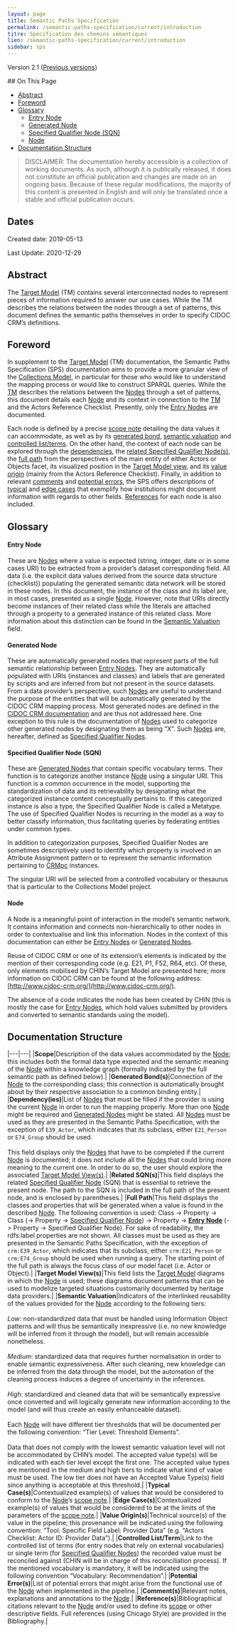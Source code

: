 ```yaml
---
layout: page
title: Semantic Paths Specification
permalink: /semantic-paths-specification/current/introduction
titre: Spécification des chemins sémantiques
lien: /semantic-paths-specification/current/introduction
sidebar: sps
---
```


Version 2.1 ([Previous versions](/collections-model/versions))

<div class="hidden-content">
## On This Page

* [Abstract](#abstract) 
* [Foreword](#foreword)
* [Glossary](#glossary)
	* [Entry Node](#entry-node)
	* [Generated Node](#generated-node)
	* [Specified Qualifier Node (SQN)](#specified-qualifier-node-sqn)
	* [Node](#node)
* [Documentation Structure](#documentation-structure)
</div>

> <span class="disclaimer">DISCLAIMER: The documentation hereby accessible is a collection of working documents. As such, although it is publically released, it does not constitute an official publication and changes are made on an ongoing basis. Because of these regular modifications, the majority of this content is presented in English and will only be translated once a stable and official publication occurs.<span>
	
## Dates

Created date: 2019-05-13

Last Update: 2020-12-29

## Abstract

The [Target Model](https://chin-rcip.github.io/collections-model/target-model/current/introduction) (TM) contains several interconnected nodes to represent pieces of information required to answer our use cases. While the TM describes the relations between the nodes through a set of patterns, this document defines the semantic paths themselves in order to specify CIDOC CRM’s definitions.

## Foreword

In supplement to the [Target Model](https://chin-rcip.github.io/collections-model/target-model/current/introduction) (TM) documentation, the Semantic Paths Specification (SPS) documentation aims to provide a more granular view of the [Collections Model](https://chin-rcip.github.io/collections-model/), in particular for those who would like to understand the mapping process or would like to construct SPARQL queries. While the [TM](https://chin-rcip.github.io/collections-model/target-model/current/introduction) describes the relations between the [Nodes](#node) through a set of patterns, this document details each [Node](#node) and its context in connection to the [TM](https://chin-rcip.github.io/collections-model/target-model/current/introduction) and the Actors Reference Checklist. Presently, only the [Entry Nodes](#entry-node) are documented.

Each node is defined by a precise [scope note](#scope) detailing the data values it can accommodate, as well as by its [generated bond](#generated-bonds), [semantic valuation](#semantic-valuation) and [controlled list/terms](#controlled-listterm). On the other hand, the context of each node can be explored through the [dependencies](#dependencies), the [related Specified Qualifier Node(s)](#related-sqns), the [full path](#full-path) from the perspectives of the main entity of either Actors or Objects facet, its visualized position in the [Target Model view](#target-model-views), and its [value origin](#value-origins) (mainly from the Actors Reference Checklist). Finally, in addition to relevant [comments](#comments) and [potential errors](#potential-errors), the SPS offers descriptions of [typical](#typical-cases) and [edge cases](#edge-cases) that exemplify how institutions might document information with regards to other fields. [References](#references) for each node is also included.

## Glossary

#### Entry Node

These are [Nodes](#node) where a value is expected (string, integer, date or in some cases URI) to be extracted from a provider’s dataset corresponding field. All data (i.e. the explicit data values derived from the source data structure (checklist)) populating the generated semantic data network will be stored in these nodes. In this document, the instance of the class and its label are, in most cases, presented as a single [Node](#node). However, note that URIs directly become instances of their related class while the literals are attached through a property to a generated instance of this related class. More information about this distinction can be found in the [Semantic Valuation](#semantic-valuation) field.

#### Generated Node

These are automatically generated nodes that represent parts of the full semantic relationship between [Entry Nodes](#entry-node). They are automatically populated with URIs (instances and classes) and labels that are generated by scripts and are inferred from but not present in the source datasets. From a data provider’s perspective, such [Nodes](#node) are useful to understand the purpose of the entities that will be automatically generated by the CIDOC CRM mapping process. Most generated nodes are defined in the [CIDOC CRM documentation](http://www.cidoc-crm.org/versions-of-the-cidoc-crm) and are thus not addressed here. One exception to this rule is the documentation of [Nodes](#node) used to categorize other generated nodes by designating them as being “X”. Such [Nodes](#node) are, hereafter, defined as [Specified Qualifier Nodes](#specified-qualifier-node-sqn).

#### Specified Qualifier Node (SQN)

These are [Generated Nodes](#generated-node) that contain specific vocabulary terms. Their function is to categorize another instance [Node](#node) using a singular URI. This function is a common occurrence in the model, supporting the standardization of data and its retrievability by designating what the categorized instance content conceptually pertains to. If this categorized instance is also a type, the Specified Qualifier Node is called a Metatype. The use of Specified Qualifier Nodes is recurring in the model as a way to better classify information, thus facilitating queries by federating entities under common types.

In addition to categorization purposes, Specified Qualifier Nodes are sometimes descriptively used to identify which property is involved in an Attribute Assignment pattern or to represent the semantic information pertaining to [CRMpc](http://www.cidoc-crm.org/sites/default/files/CRMpc_v1.1_0.rdfs) instances.

The singular URI will be selected from a controlled vocabulary or thesaurus that is particular to the Collections Model project.

#### Node

A Node is a meaningful point of interaction in the model’s semantic network. It contains information and connects non-hierarchically to other nodes in order to contextualise and link this information. Nodes in the context of this documentation can either be [Entry Nodes](#glossary) or [Generated Nodes](#generated-node).

Reuse of CIDOC CRM or one of its extension’s elements is indicated by the mention of their corresponding code (e.g. E21, P1, F52, R64, etc). Of these, only elements mobilised by CHIN’s Target Model are presented here; more information on CIDOC CRM can be found at the following address: [http://www.cidoc-crm.org/](http://www.cidoc-crm.org/).

The absence of a code indicates the node has been created by CHIN (this is mostly the case for [Entry Nodes](#entry-node), which hold values submitted by providers and converted to semantic standards using the model).

## Documentation Structure

|---|---|
|**<a name="scope"></a>Scope**|Description of the data values accommodated by the [Node](#node); this includes both the formal data type expected and the semantic meaning of the [Node](#node) within a knowledge graph (formally indicated by the full semantic path as defined below).|
|**<a name="generated-bonds"></a>Generated Bond(s)**|Connection of the [Node](#node) to the corresponding class; this connection is automatically brought about by their respective association to a common binding entity.|
|**<a name="dependencyies"></a>Dependency(ies)**|List of [Nodes](#node) that must be filled if the provider is using the current [Node](#node) in order to run the mapping properly. More than one [Node](#node) might be required and [Generated Nodes](#generated-node) might be stated. All [Nodes](#node) must be used as they are presented in the Semantic Paths Specification, with the exception of `E39_Actor`, which indicates that its subclass, either `E21_Person` or `E74_Group` should be used.<br><br>This field displays only the [Nodes](#node) that have to be completed if the current [Node](#node) is documented; it does not include all the [Nodes](#node) that could bring more meaning to the current one. In order to do so, the user should explore the associated [Target Model View(s)](#target-model-views).|
|**<a name="related-sqns"></a>Related SQN(s)**|This field displays the related [Specified Qualifier Node](#specified-qualifier-node-sqn) (SQN) that is essential to retrieve the present node. The path to the SQN is included in the full path of the present node, and is enclosed by parentheses.|
|**<a name="full-path"></a>Full Path**|This field displays the classes and properties that will be generated when a value is found in the described [Node](#node). The following convention is used: Class -\> Property -\> Class (-\> Property -\> [Specified Qualifier Node](#specified-qualifier-node-sqn)) -\> Property -\> [**Entry Node**](#entry-node) (-\> Property -\> Specified Qualifier Node). For sake of readability, the rdfs:label properties are not shown. All classes must be used as they are presented in the Semantic Paths Specification, with the exception of `crm:E39_Actor`, which indicates that its subclass, either `crm:E21_Person` or `crm:E74_Group` should be used when running a query. The starting point of the full path is always the focus class of our model facet (i.e. Actor or Object).|
|**<a name="target-model-views"></a>Target Model View(s)**|This field lists the [Target Model](https://chin-rcip.github.io/collections-model/target-model/current/introduction) diagrams in which the [Node](#node) is used; these diagrams document patterns that can be used to modelize targeted situations customarily documented by heritage data providers.|
|**<a name="semantic-valuation"></a>Semantic Valuation**|Indicators of the interlinked reusability of the values provided for the [Node](#node) according to the following tiers:<br><br>*Low*: non-standardized data that must be handled using Information Object patterns and will thus be semantically inexpressive (i.e. no new knowledge will be inferred from it through the model), but will remain accessible nonetheless.<br><br>*Medium*: standardized data that requires further normalisation in order to enable semantic expressiveness. After such cleaning, new knowledge can be inferred from the data through the model, but the automation of the cleaning process induces a degree of uncertainty in the inferences.<br><br>*High*: standardized and cleaned data that will be semantically expressive once converted and will logically generate new information according to the model (and will thus create an easily enhanceable dataset).<br><br>Each [Node](#node) will have different tier thresholds that will be documented per the following convention: “Tier Level: Threshold Elements”.<br><br>Data that does not comply with the lowest semantic valuation level will not be accommodated by CHIN’s model. The accepted value type(s) will be indicated with each tier level except the first one. The accepted value types are mentioned in the medium and high tiers to indicate what kind of value must be used. The low tier does not have an Accepted Value Type(s) field since anything is acceptable at this threshold.|
|**<a name="typical-cases"></a>Typical Case(s)**|Contextualized example(s) of values that would be considered to conform to the [Node](#node)’s [scope note](#scope).|
|**<a name="edge-cases"></a>Edge Case(s)**|Contextualized example(s) of values that would be considered to be at the limits of the parameters of the [scope note](#scope).|
|**<a name="value-origins"></a>Value Origin(s)**|Technical source(s) of the value in the pipeline; this provenance will be indicated using the following convention: “Tool: Specific Field Label: Provider Data” (e.g. “Actors Checklist: Actor ID: Provider Data”).|
|**<a name="controlled-listterm"></a>Controlled List/Term**|Link to the controlled list of terms (for entry nodes that rely on external vocabularies) or single term (for [Specified Qualifier Nodes](#specified-qualifier-node-sqn)) the recorded value must be reconciled against (CHIN will be in charge of this reconciliation process). If the mentioned vocabulary is mandatory, it will be indicated using the following convention “Vocabulary: Recommendation”.|
|**<a name="potential-errors"></a>Potential Error(s)**|List of potential errors that might arise from the functional use of the [Node](#node) when implemented in the pipeline.|
|**<a name="comments"></a>Comment(s)**|Relevant notes, explanations and annotations to the [Node](#node).|
|**<a name="references"></a>Reference(s)**|Bibliographical citations relevant to the [Node](#node) and/or used to define its [scope](#scope) or other descriptive fields. Full references (using Chicago Style) are provided in the Bibliography.|